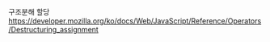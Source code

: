 구조분해 할당   
<https://developer.mozilla.org/ko/docs/Web/JavaScript/Reference/Operators/Destructuring_assignment>


